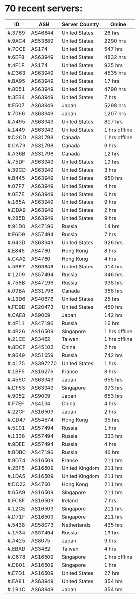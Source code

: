 # 70 recent servers:

| ID | ASN | Server Country | Online |
| ------ | ------ | ------ | ------ |
| #.3769 | AS46844 | United States | 26 hrs |
| #.9AC4 | AS53889 | United States | 2290 hrs |
| #.7CCE | AS174 | United States | 547 hrs |
| #.6EF8 | AS63949 | United States | 4832 hrs |
| #.4F1F | AS174 | United States | 925 hrs |
| #.D363 | AS63949 | United States | 4535 hrs |
| #.BA95 | AS63949 | United States | 17 hrs |
| #.8051 | AS63949 | United States | 4790 hrs |
| #.3EB4 | AS63949 | United States | 7 hrs |
| #.F507 | AS63949 | Japan | 5298 hrs |
| #.7066 | AS63949 | Japan | 1207 hrs |
| #.A495 | AS63949 | United States | 817 hrs |
| #.1449 | AS63949 | United States | 1 hrs offline |
| #.D2CD | AS31798 | Canada | 1 hrs offline |
| #.CA79 | AS31798 | Canada | 9 hrs |
| #.A36B | AS31798 | Canada | 12 hrs |
| #.75DF | AS63949 | United States | 19 hrs |
| #.39CD | AS63949 | United States | 3 hrs |
| #.B445 | AS63949 | United States | 950 hrs |
| #.07F7 | AS63949 | United States | 4 hrs |
| #.0E7E | AS63949 | United States | 6 hrs |
| #.165A | AS63949 | United States | 9 hrs |
| #.DDA9 | AS63949 | United States | 2 hrs |
| #.285D | AS63949 | United States | 9 hrs |
| #.91D0 | AS47196 | Russia | 14 hrs |
| #.F6D9 | AS57494 | Russia | 7 hrs |
| #.643D | AS63949 | United States | 926 hrs |
| #.E846 | AS4760 | Hong Kong | 8 hrs |
| #.CAA2 | AS4760 | Hong Kong | 4 hrs |
| #.5B97 | AS63949 | United States | 514 hrs |
| #.1209 | AS57494 | Russia | 346 hrs |
| #.758B | AS47196 | Russia | 338 hrs |
| #.09BA | AS31798 | Canada | 388 hrs |
| #.13D6 | AS40676 | United States | 25 hrs |
| #.FD9D | AS20473 | United States | 450 hrs |
| #.CAE8 | AS9009 | Japan | 142 hrs |
| #.4F11 | AS47196 | Russia | 16 hrs |
| #.4B26 | AS16509 | Singapore | 1 hrs offline |
| #.21CE | AS3462 | Taiwan | 1 hrs offline |
| #.8DCF | AS45102 | China | 2 hrs |
| #.9649 | AS51659 | Russia | 742 hrs |
| #.4175 | AS397270 | United States | 1 hrs |
| #.1BF5 | AS16276 | France | 8 hrs |
| #.455C | AS63949 | Japan | 655 hrs |
| #.DF53 | AS63949 | Singapore | 373 hrs |
| #.9052 | AS9009 | Japan | 653 hrs |
| #.F7EF | AS4134 | China | 4 hrs |
| #.22CF | AS16509 | Japan | 2 hrs |
| #.CD47 | AS54574 | Hong Kong | 35 hrs |
| #.5101 | AS57494 | Russia | 1 hrs |
| #.1338 | AS57494 | Russia | 333 hrs |
| #.9DEE | AS57494 | Russia | 4 hrs |
| #.BDBC | AS47196 | Russia | 46 hrs |
| #.9D74 | AS16509 | France | 211 hrs |
| #.2BF5 | AS16509 | United Kingdom | 211 hrs |
| #.1DA5 | AS16509 | United Kingdom | 211 hrs |
| #.DC22 | AS4760 | Hong Kong | 211 hrs |
| #.65A9 | AS16509 | Singapore | 211 hrs |
| #.FC8F | AS16509 | Ireland | 7 hrs |
| #.12CE | AS16509 | Singapore | 211 hrs |
| #.D71F | AS16509 | Singapore | 211 hrs |
| #.5438 | AS58073 | Netherlands | 435 hrs |
| #.1A34 | AS57494 | Russia | 13 hrs |
| #.A425 | AS8075 | Japan | 9 hrs |
| #.EBAD | AS3462 | Taiwan | 4 hrs |
| #.C678 | AS16509 | Singapore | 1 hrs offline |
| #.D801 | AS16509 | Singapore | 1 hrs |
| #.E7D1 | AS16509 | United States | 27 hrs |
| #.EA81 | AS63949 | United States | 354 hrs |
| #.191C | AS63949 | Japan | 354 hrs |

